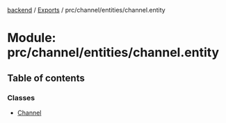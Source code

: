[backend](../README.md) / [Exports](../modules.md) / prc/channel/entities/channel.entity

# Module: prc/channel/entities/channel.entity

## Table of contents

### Classes

- [Channel](../classes/prc_channel_entities_channel_entity.Channel.md)
